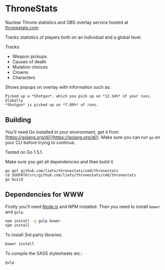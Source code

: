 # ThroneStats

Nuclear Throne statistics and OBS overlay service hosted at [thronestats.com](http://thronestats.com)

Tracks statistics of players both on an individual and a global level.

Tracks:

 - Weapon pickups
 - Causes of death
 - Mutation choices
 - Crowns
 - Characters

Shows popups on overlay with information such as:

```
Picked up a *Shotgun*, which you pick up on *12.34%* of your runs. Globally
*Shotgun* is picked up on *7.89%* of runs.
```


## Building

You'll need Go installed in your environment, get it from [https://golang.org/dl/](https://golang.org/dl/). Make sure you can run `go` on your CLI before trying to continue.

Tested on Go 1.5.1.

Make sure you get all dependencies and then build it

```
go get github.com/lietu/thronestats/cmd/thronestats
cd $GOPATH/src/github.com/lietu/thronestats/cmd/thronestats
go build
```

## Dependencies for WWW

Firstly you'll need [Node.js]() and NPM installed. Then you need to install `bower` and `gulp`.

```bash
npm install -g gulp bower
npm install
```

To install 3rd party libraries:

```bash
bower install
```

To compile the SASS stylesheets etc.:

```bash
gulp
```
